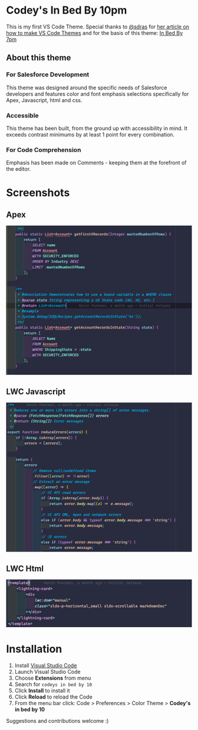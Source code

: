 # Codey's In Bed By 10pm

This is my first VS Code Theme. Special thanks to [@sdras](https://github.com/sdras) for [her article on how to make VS Code Themes](https://css-tricks.com/creating-a-vs-code-theme/) and for the basis of this theme: [In Bed By 7pm](https://github.com/sdras/inbedby7pm)

## About this theme

### For Salesforce Development

This theme was designed around the specific needs of Salesforce developers and features color and font emphasis selections specifically for Apex, Javascript, html and css.

### Accessible

This theme has been built, from the ground up with accessibility in mind. It exceeds contrast minimums by at least 1 point for every combination.

### For Code Comprehension

Emphasis has been made on Comments - keeping them at the forefront of the editor.

# Screenshots

## Apex

![Apex](Apex.png)

## LWC Javascript

![LWC Javascript](lwc-js.png)

## LWC Html

![LWC Html](lwc-html.png)

# Installation

1.  Install [Visual Studio Code](https://code.visualstudio.com/)
2.  Launch Visual Studio Code
3.  Choose **Extensions** from menu
4.  Search for `codeys in bed by 10`
5.  Click **Install** to install it
6.  Click **Reload** to reload the Code
7.  From the menu bar click: Code > Preferences > Color Theme > **Codey's in bed by 10**

Suggestions and contributions welcome :)
